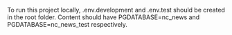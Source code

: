 To run this project locally, .env.development and .env.test should be created in the root folder. Content should have PGDATABASE=nc_news and PGDATABASE=nc_news_test respectively.
